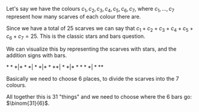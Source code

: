 Let's say we have the colours $c_1,c_2,c_3,c_4,c_5,c_6,c_7$, where $c_1, \dots, c_7$ represent how many scarves of each colour there are.

Since we have a total of 25 scarves we can say that $c_1 + c_2 + c_3 + c_4 + c_5 + c_6 + c_7 = 25$. This is the classic stars and bars question.

We can visualize this by representing the scarves with stars, and the addition signs with bars.

$*** | *** | ** | **** | ** | ***** | ***$

Basically we need to choose 6 places, to divide the scarves into the 7 colours.

All together this is 31 "things" and we need to choose where the 6 bars go: $\binom{31}{6}$.